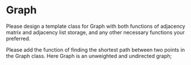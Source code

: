 # Graph

Please design a template class for Graph with both functions of adjacency matrix and adjacency list storage, and any other necessary functions your preferred. 

Please add the function of finding the shortest path between two points in the Graph class. Here Graph is an unweighted and undirected graph;